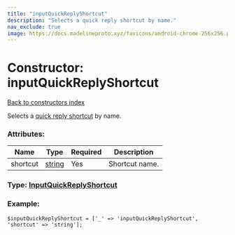 ```yaml
---
title: "inputQuickReplyShortcut"
description: "Selects a quick reply shortcut by name."
nav_exclude: true
image: https://docs.madelineproto.xyz/favicons/android-chrome-256x256.png
---
```

# Constructor: inputQuickReplyShortcut  
[Back to constructors index](/API_docs/constructors/index.html)



Selects a [quick reply shortcut](https://core.telegram.org/api/business#quick-reply-shortcuts) by name.

### Attributes:

| Name     |    Type       | Required | Description |
|----------|---------------|----------|-------------|
|shortcut|[string](/API_docs/types/string.html) | Yes|Shortcut name.|



### Type: [InputQuickReplyShortcut](/API_docs/types/InputQuickReplyShortcut.html)


### Example:

```
$inputQuickReplyShortcut = ['_' => 'inputQuickReplyShortcut', 'shortcut' => 'string'];
```  
